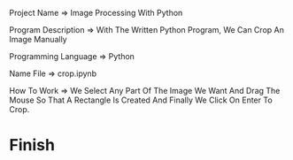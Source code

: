 Project Name => Image Processing With Python

Program Description => With The Written Python Program, We Can Crop An Image Manually

Programming Language => Python

Name File => crop.ipynb

How To Work => We Select Any Part Of The Image We Want And Drag The Mouse So That A Rectangle Is Created And Finally We Click On Enter To Crop.

# Finish
